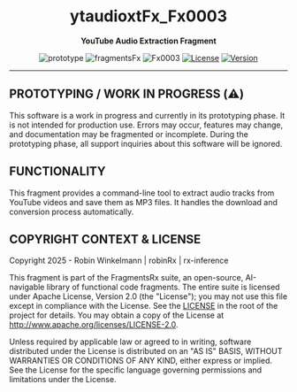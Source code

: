 <div align="center">

  <h1>ytaudioxtFx_Fx0003</h1>
  <p>
    <b>YouTube Audio Extraction Fragment</b>
  </p>
  
  <p>
    <img src="https://img.shields.io/badge/Prototype / Work in Progress-crimson" alt="prototype">
    <img src="https://img.shields.io/badge/fragmentsFx-FFE000" alt="fragmentsFx">
    <img src="https://img.shields.io/badge/Fx0003-FFE000" alt="Fx0003">
    <a href="https://github.com/rx-inference/fragmentsFx/blob/main/LICENSE"><img src="https://img.shields.io/badge/License-Apache_2.0-blue.svg" alt="License"></a>
    <a href="https://github.com/rx-inference/fragmentsFx/releases"><img src="https://img.shields.io/badge/Version-v0.0.1-brightgreen" alt="Version"></a>
  </p>

</div>

---

## PROTOTYPING / WORK IN PROGRESS (⚠️)

This software is a work in progress and currently in its prototyping phase. It is not intended for production use. Errors may occur, features may change, and documentation may be fragmented or incomplete. During the prototyping phase, all support inquiries about this software will be ignored.

## FUNCTIONALITY

This fragment provides a command-line tool to extract audio tracks from YouTube videos and save them as MP3 files. It handles the download and conversion process automatically.

## COPYRIGHT CONTEXT & LICENSE

Copyright 2025 - Robin Winkelmann | robinRx | rx-inference

This fragment is part of the FragmentsRx suite, an open-source, AI-navigable library of functional code fragments. The entire suite is licensed under Apache License, Version 2.0 (the "License"); you may not use this file except in compliance with the License. See the [LICENSE](https://github.com/rx-inference/fragmentsFx/blob/main/LICENSE) in the root of the project for details. You may obtain a copy of the License at http://www.apache.org/licenses/LICENSE-2.0.

Unless required by applicable law or agreed to in writing, software
distributed under the License is distributed on an "AS IS" BASIS,
WITHOUT WARRANTIES OR CONDITIONS OF ANY KIND, either express or implied.
See the License for the specific language governing permissions and
limitations under the License.